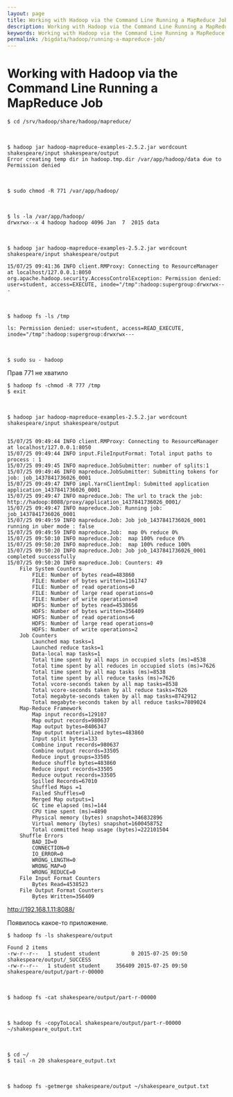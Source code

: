 ```yaml
---
layout: page
title: Working with Hadoop via the Command Line Running a MapReduce Job
description: Working with Hadoop via the Command Line Running a MapReduce Job
keywords: Working with Hadoop via the Command Line Running a MapReduce Job
permalink: /bigdata/hadoop/running-a-mapreduce-job/
---
```


# Working with Hadoop via the Command Line Running a MapReduce Job

    $ cd /srv/hadoop/share/hadoop/mapreduce/

<br/>

    $ hadoop jar hadoop-mapreduce-examples-2.5.2.jar wordcount shakespeare/input shakespeare/output
    Error creating temp dir in hadoop.tmp.dir /var/app/hadoop/data due to Permission denied

<br/>

    $ sudo chmod -R 771 /var/app/hadoop/

<br/>

    $ ls -la /var/app/hadoop/
    drwxrwx--x 4 hadoop hadoop 4096 Jan  7  2015 data

<br/>

    $ hadoop jar hadoop-mapreduce-examples-2.5.2.jar wordcount shakespeare/input shakespeare/output

    15/07/25 09:41:36 INFO client.RMProxy: Connecting to ResourceManager at localhost/127.0.0.1:8050
    org.apache.hadoop.security.AccessControlException: Permission denied: user=student, access=EXECUTE, inode="/tmp":hadoop:supergroup:drwxrwx---

<br/>

    $ hadoop fs -ls /tmp

    ls: Permission denied: user=student, access=READ_EXECUTE, inode="/tmp":hadoop:supergroup:drwxrwx---

<br/>

    $ sudo su - hadoop

Прав 771 не хватило

    $ hadoop fs -chmod -R 777 /tmp
    $ exit

<br/>

    $ hadoop jar hadoop-mapreduce-examples-2.5.2.jar wordcount shakespeare/input shakespeare/output


    15/07/25 09:49:44 INFO client.RMProxy: Connecting to ResourceManager at localhost/127.0.0.1:8050
    15/07/25 09:49:44 INFO input.FileInputFormat: Total input paths to process : 1
    15/07/25 09:49:45 INFO mapreduce.JobSubmitter: number of splits:1
    15/07/25 09:49:46 INFO mapreduce.JobSubmitter: Submitting tokens for job: job_1437841736026_0001
    15/07/25 09:49:47 INFO impl.YarnClientImpl: Submitted application application_1437841736026_0001
    15/07/25 09:49:47 INFO mapreduce.Job: The url to track the job: http://hadoop:8088/proxy/application_1437841736026_0001/
    15/07/25 09:49:47 INFO mapreduce.Job: Running job: job_1437841736026_0001
    15/07/25 09:49:59 INFO mapreduce.Job: Job job_1437841736026_0001 running in uber mode : false
    15/07/25 09:49:59 INFO mapreduce.Job:  map 0% reduce 0%
    15/07/25 09:50:10 INFO mapreduce.Job:  map 100% reduce 0%
    15/07/25 09:50:20 INFO mapreduce.Job:  map 100% reduce 100%
    15/07/25 09:50:20 INFO mapreduce.Job: Job job_1437841736026_0001 completed successfully
    15/07/25 09:50:20 INFO mapreduce.Job: Counters: 49
    	File System Counters
    		FILE: Number of bytes read=483860
    		FILE: Number of bytes written=1161747
    		FILE: Number of read operations=0
    		FILE: Number of large read operations=0
    		FILE: Number of write operations=0
    		HDFS: Number of bytes read=4538656
    		HDFS: Number of bytes written=356409
    		HDFS: Number of read operations=6
    		HDFS: Number of large read operations=0
    		HDFS: Number of write operations=2
    	Job Counters
    		Launched map tasks=1
    		Launched reduce tasks=1
    		Data-local map tasks=1
    		Total time spent by all maps in occupied slots (ms)=8538
    		Total time spent by all reduces in occupied slots (ms)=7626
    		Total time spent by all map tasks (ms)=8538
    		Total time spent by all reduce tasks (ms)=7626
    		Total vcore-seconds taken by all map tasks=8538
    		Total vcore-seconds taken by all reduce tasks=7626
    		Total megabyte-seconds taken by all map tasks=8742912
    		Total megabyte-seconds taken by all reduce tasks=7809024
    	Map-Reduce Framework
    		Map input records=129107
    		Map output records=980637
    		Map output bytes=8406347
    		Map output materialized bytes=483860
    		Input split bytes=133
    		Combine input records=980637
    		Combine output records=33505
    		Reduce input groups=33505
    		Reduce shuffle bytes=483860
    		Reduce input records=33505
    		Reduce output records=33505
    		Spilled Records=67010
    		Shuffled Maps =1
    		Failed Shuffles=0
    		Merged Map outputs=1
    		GC time elapsed (ms)=144
    		CPU time spent (ms)=4890
    		Physical memory (bytes) snapshot=346832896
    		Virtual memory (bytes) snapshot=1600458752
    		Total committed heap usage (bytes)=222101504
    	Shuffle Errors
    		BAD_ID=0
    		CONNECTION=0
    		IO_ERROR=0
    		WRONG_LENGTH=0
    		WRONG_MAP=0
    		WRONG_REDUCE=0
    	File Input Format Counters
    		Bytes Read=4538523
    	File Output Format Counters
    		Bytes Written=356409

http://192.168.1.11:8088/

Появилось какое-то приложение.

    $ hadoop fs -ls shakespeare/output

    Found 2 items
    -rw-r--r--   1 student student          0 2015-07-25 09:50 shakespeare/output/_SUCCESS
    -rw-r--r--   1 student student     356409 2015-07-25 09:50 shakespeare/output/part-r-00000

<br/>

    $ hadoop fs -cat shakespeare/output/part-r-00000

<br/>

    $ hadoop fs -copyToLocal shakespeare/output/part-r-00000 ~/shakespeare_output.txt

<br/>

    $ cd ~/
    $ tail -n 20 shakespeare_output.txt

<br/>

    $ hadoop fs -getmerge shakespeare/output ~/shakespeare_output.txt
